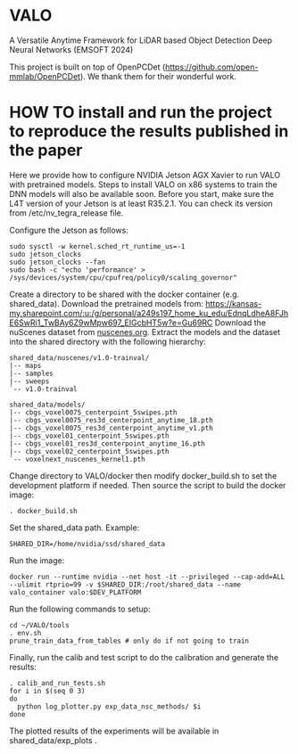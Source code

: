 # VALO
A Versatile Anytime Framework for LiDAR based Object Detection Deep Neural Networks (EMSOFT 2024)

This project is built on top of OpenPCDet (https://github.com/open-mmlab/OpenPCDet). We thank them for their wonderful work.

# HOW TO install and run the project to reproduce the results published in the paper

Here we provide how to configure NVIDIA Jetson AGX Xavier to run VALO with pretrained models. Steps to install VALO on x86 systems to train the DNN models will also be available soon. 
Before you start, make sure the L4T version of your Jetson is at least R35.2.1. You can check its version from /etc/nv_tegra_release file.

Configure the Jetson as follows:
```
sudo sysctl -w kernel.sched_rt_runtime_us=-1
sudo jetson_clocks
sudo jetson_clocks --fan
sudo bash -c "echo 'performance' > /sys/devices/system/cpu/cpufreq/policy0/scaling_governor"
```
Create a directory to be shared with the docker container (e.g. shared_data).
Download the pretrained models from:
https://kansas-my.sharepoint.com/:u:/g/personal/a249s197_home_ku_edu/EdnqLdheA8FJhE6SwRi1_TwBAy6Z9wMpw697_EIGcbHT5w?e=Gu69RC
Download the nuScenes dataset from [nuscenes.org](https://www.nuscenes.org/nuscenes#download). Extract the models and the dataset into the shared directory with the following hierarchy:
```
shared_data/nuscenes/v1.0-trainval/
|-- maps
|-- samples
|-- sweeps
`-- v1.0-trainval

shared_data/models/
|-- cbgs_voxel0075_centerpoint_5swipes.pth
|-- cbgs_voxel0075_res3d_centerpoint_anytime_18.pth
|-- cbgs_voxel0075_res3d_centerpoint_anytime_v1.pth
|-- cbgs_voxel01_centerpoint_5swipes.pth
|-- cbgs_voxel01_res3d_centerpoint_anytime_16.pth
|-- cbgs_voxel02_centerpoint_5swipes.pth
`-- voxelnext_nuscenes_kernel1.pth
```

Change directory to VALO/docker then modify docker_build.sh to set the development platform if needed. Then source the script to build the docker image:
```
. docker_build.sh
```

Set the shared_data path. Example:
```
SHARED_DIR=/home/nvidia/ssd/shared_data
```

Run the image:
```
docker run --runtime nvidia --net host -it --privileged --cap-add=ALL  --ulimit rtprio=99 -v $SHARED_DIR:/root/shared_data --name valo_container valo:$DEV_PLATFORM
```

Run the following commands to setup:
```
cd ~/VALO/tools
. env.sh
prune_train_data_from_tables # only do if not going to train
```

Finally, run the calib and test script to do the calibration and generate the results:
```
. calib_and_run_tests.sh
for i in $(seq 0 3)
do
  python log_plotter.py exp_data_nsc_methods/ $i
done
```
The plotted results of the experiments will be available in shared_data/exp_plots .
	
	


